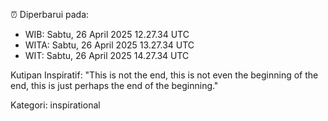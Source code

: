 ⏰ Diperbarui pada:
- WIB: Sabtu, 26 April 2025 12.27.34 UTC
- WITA: Sabtu, 26 April 2025 13.27.34 UTC
- WIT: Sabtu, 26 April 2025 14.27.34 UTC

Kutipan Inspiratif:
"This is not the end, this is not even the beginning of the end, this is just perhaps the end of the beginning."


Kategori: inspirational


